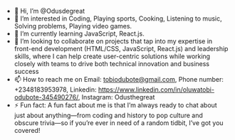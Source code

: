 - 👋 Hi, I’m @Odusdegreat
- 👀 I’m interested in Coding, Playing sports, Cooking, Listening to music, Solving problems, Playing video games.
- 🌱 I’m currently learning JavaScript, React.js.
- 💞️ I’m looking to collaborate on projects that tap into my expertise in front-end development (HTML/CSS, JavaScript, React.js) and leadership skills, where I can help create user-centric solutions while working closely with teams to drive both technical innovation and business success
- 📫 How to reach me on Email: tobiodubote@gmail.com, Phone number: +2348183953978, Linkedin: https://www.linkedin.com/in/oluwatobi-odubote-345490276/, Instagram: Odusthegreat
- ⚡ Fun fact: A fun fact about me is that I’m always ready to chat about just about anything—from coding and history to pop culture and obscure trivia—so if you’re ever in need of a random tidbit, I’ve got you covered!

<!---
Odusdegreat/Odusdegreat is a ✨ special ✨ repository because its `README.md` (this file) appears on your GitHub profile.
You can click the Preview link to take a look at your changes.
--->
